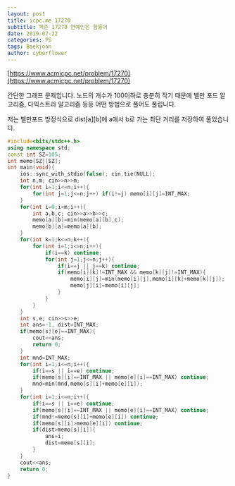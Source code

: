 ```yaml
---
layout: post
title: icpc.me 17270
subtitle: 백준 17270 연예인은 힘들어
date: 2019-07-22
categories: PS
tags: Baekjoon
author: cyberflower
---
```


[https://www.acmicpc.net/problem/17270](https://www.acmicpc.net/problem/17270)

간단한 그래프 문제입니다. 노드의 개수가 100이하로 충분히 작기 때문에 벨만 포드 알고리즘, 다익스트라 알고리즘 등등 어떤 방법으로 풀어도 풀립니다.

저는 벨만포드 방정식으로 dist[a][b]에 a에서 b로 가는 최단 거리를 저장하여 풀었습니다.

```cpp
#include<bits/stdc++.h>
using namespace std;
const int SZ=105;
int memo[SZ][SZ];
int main(void){
	ios::sync_with_stdio(false); cin.tie(NULL);
	int n,m; cin>>n>>m;
	for(int i=1;i<=n;i++){
		for(int j=1;j<=n;j++) if(i!=j) memo[i][j]=INT_MAX;
	}
	for(int i=0;i<m;i++){
		int a,b,c; cin>>a>>b>>c;
		memo[a][b]=min(memo[a][b],c);
		memo[b][a]=memo[a][b];
	}
	for(int k=1;k<=n;k++){
		for(int i=1;i<=n;i++){
			if(i==k) continue;
			for(int j=1;j<=n;j++){
				if(i==j || j==k) continue;
				if(memo[i][k]!=INT_MAX && memo[k][j]!=INT_MAX){
					memo[i][j]=min(memo[i][j],memo[i][k]+memo[k][j]);
					memo[j][i]=memo[i][j];
				}
			}
		}
	}
	int s,e; cin>>s>>e;
	int ans=-1, dist=INT_MAX;
	if(memo[s][e]==INT_MAX){
		cout<<ans;
		return 0;
	}
	int mnd=INT_MAX;
	for(int i=1;i<=n;i++){
		if(i==s || i==e) continue;
		if(memo[s][i]==INT_MAX || memo[e][i]==INT_MAX) continue;
		mnd=min(mnd,memo[s][i]+memo[e][i]);
	}
	for(int i=1;i<=n;i++){
		if(i==s || i==e) continue;
		if(memo[s][i]==INT_MAX || memo[e][i]==INT_MAX) continue;
		if(mnd!=memo[s][i]+memo[e][i]) continue;
		if(memo[s][i]>memo[e][i]) continue;
		if(dist>memo[s][i]){
			ans=i;
			dist=memo[s][i];
		}
	}
	cout<<ans;
	return 0;
}
```
